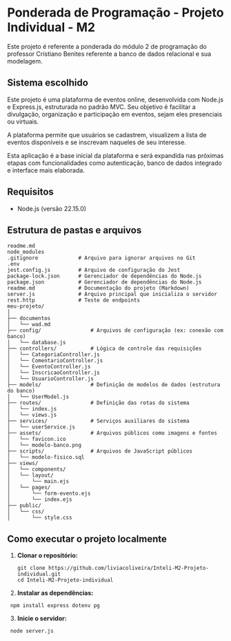 # Ponderada de Programação - Projeto Individual - M2

Este projeto é referente a ponderada do módulo 2 de programação do professor Cristiano Benites referente a banco de dados relacional e sua modelagem.

## Sistema escolhido

Este projeto é uma plataforma de eventos online, desenvolvida com Node.js e Express.js, estruturada no padrão MVC.
Seu objetivo é facilitar a divulgação, organização e participação em eventos, sejam eles presenciais ou virtuais.

A plataforma permite que usuários se cadastrem, visualizem a lista de eventos disponíveis e se inscrevam naqueles de seu interesse.

Esta aplicação é a base inicial da plataforma e será expandida nas próximas etapas com funcionalidades como autenticação, banco de dados integrado e interface mais elaborada.

## Requisitos

- Node.js (versão 22.15.0)

Estrutura de pastas e arquivos
-----------------------

````
readme.md
node_modules
.gitignore             # Arquivo para ignorar arquivos no Git
.env           
jest.config.js         # Arquivo de configuração do Jest
package-lock.json      # Gerenciador de dependências do Node.js
package.json           # Gerenciador de dependências do Node.js
readme.md              # Documentação do projeto (Markdown)
server.js              # Arquivo principal que inicializa o servidor
rest.http              # Teste de endpoints 
meu-projeto/
│
├── documentos              
│   └── wad.md
├── config/                # Arquivos de configuração (ex: conexão com banco)
│   └── database.js
├── controllers/           # Lógica de controle das requisições
│   └── CategoriaController.js
│   └── ComentarioController.js
│   └── EventoController.js
│   └── InscricaoController.js
│   └── UsuarioController.js
├── models/                # Definição de modelos de dados (estrutura do banco)
│   └── UserModel.js
├── routes/                # Definição das rotas do sistema
│   └── index.js
│   └── views.js
├── services/              # Serviços auxiliares do sistema
│   └── userService.js
├── assets/                # Arquivos públicos como imagens e fontes
│   └── favicon.ico
│   └── modelo-banco.png
├── scripts/               # Arquivos de JavaScript públicos
│   └── modelo-fisico.sql
├── views/
│   └── components/
│   └── layout/
│       └── main.ejs
│   └── pages/
│       └── form-evento.ejs
│       └── index.ejs
├── public/
│   └── css/
│       └── style.css
````

## Como executar o projeto localmente

1. **Clonar o repositório:**

   ````
   git clone https://github.com/liviacoliveira/Inteli-M2-Projeto-individual.git
   cd Inteli-M2-Projeto-individual
   ````

2. **Instalar as dependências:**

````
 npm install express dotenv pg
 ````

3. **Inicie o servidor:**

````
 node server.js 
 ````
